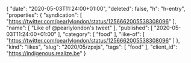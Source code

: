 {
  "date": "2020-05-03T11:24:00+01:00",
  "deleted": false,
  "h": "h-entry",
  "properties": {
    "syndication": [
      "https://twitter.com/pearlylondon/status/1256662005538308096"
    ],
    "name": [
      "Like of @pearlylondon's tweet"
    ],
    "published": [
      "2020-05-03T11:24:00+01:00"
    ],
    "category": [
      "food"
    ],
    "like-of": [
      "https://twitter.com/pearlylondon/status/1256662005538308096"
    ]
  },
  "kind": "likes",
  "slug": "2020/05/zpxjs",
  "tags": [
    "food"
  ],
  "client_id": "https://indigenous.realize.be"
}
